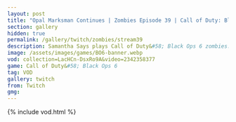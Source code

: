 ```yaml
---
layout: post
title: "Opal Marksman Continues | Zombies Episode 39 | Call of Duty: Black Ops 6"
section: gallery
hidden: true
permalink: /gallery/twitch/zombies/stream39
description: Samantha Says plays Call of Duty&#58; Black Ops 6 zombies. Episode 39.
image: /assets/images/games/BO6-banner.webp
vod: collection=LacHCn-DsxRo9A&video=2342358377
game: Call of Duty&#58; Black Ops 6
tag: VOD
gallery: twitch
from: Twitch
gmg:
---
```

{% include vod.html %}